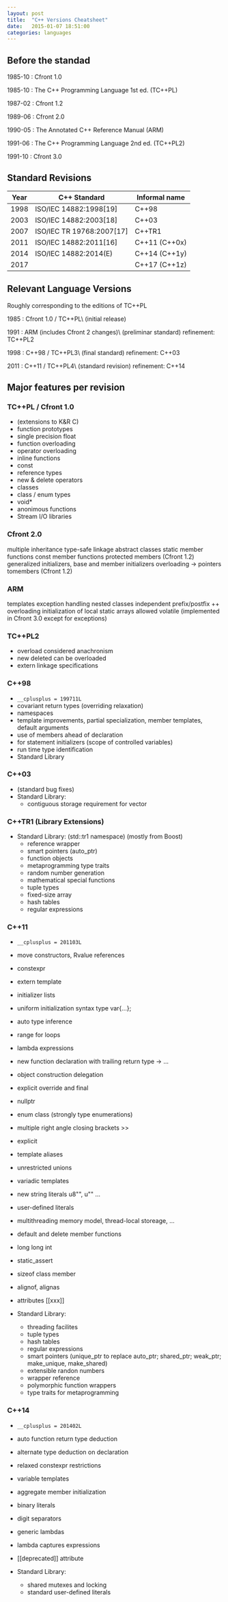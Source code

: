 ```yaml
---
layout: post
title:  "C++ Versions Cheatsheet"
date:   2015-01-07 18:51:00
categories: languages
---
```


## Before the standad

1985-10
: Cfront 1.0

1985-10
: The C++ Programming Language 1st ed. (TC++PL)

1987-02
: Cfront 1.2

1989-06
: Cfront 2.0

1990-05
: The Annotated C++ Reference Manual (ARM)

1991-06
: The C++ Programming Language 2nd ed. (TC++PL2)

1991-10
: Cfront 3.0

## Standard Revisions

| Year | C++ Standard              | Informal name    |
|------|---------------------------|------------------|
| 1998 | ISO/IEC 14882:1998[19]    | C++98            |
| 2003 | ISO/IEC 14882:2003[18]    | C++03            |
| 2007 | ISO/IEC TR 19768:2007[17] | C++TR1           |
| 2011 | ISO/IEC 14882:2011[16]    | C++11    (C++0x) |
| 2014 | ISO/IEC 14882:2014(E)     | C++14    (C++1y) |
| 2017 |                           | C++17    (C++1z) |

## Relevant Language Versions

Roughly corresponding to the editions of TC++PL

1985
: Cfront 1.0 / TC++PL\\
  (initial release)

1991
: ARM (includes Cfront 2 changes)\\
  (preliminar standard)   refinement: TC++PL2

1998
: C++98 / TC++PL3\\
  (final standard)        refinement: C++03

2011
: C++11 / TC++PL4\\
  (standard revision)     refinement: C++14


## Major features per revision

### TC++PL / Cfront 1.0

* (extensions to K&R C)
* function prototypes
* single precision float
* function overloading
* operator overloading
* inline functions
* const
* reference types
* new & delete operators
* classes
* class / enum types
* void*
* anonimous functions
* Stream I/O libraries


### Cfront 2.0

  multiple inheritance
  type-safe linkage
  abstract classes
  static member functions
  const member functions
  protected members (Cfront 1.2)
  generalized initializers, base and member initializers
  overloading ->
  pointers tomembers (Cfront 1.2)

### ARM

  templates
  exception handling
  nested classes
  independent prefix/postfix ++ overloading
  initialization of local static arrays allowed
  volatile
  (implemented in Cfront 3.0 except for exceptions)

### TC++PL2

* overload considered anachronism
* new deleted can be overloaded
* extern linkage specifications

### C++98

* `__cplusplus = 199711L`
* covariant return types (overriding relaxation)
* namespaces
* template improvements, partial specialization, member templates, default arguments
* use of members ahead of declaration
* for statement initializers (scope of controlled variables)
* run time type identification
* Standard Library

### C++03

* (standard bug fixes)
* Standard Library:
    - contiguous storage requirement for vector

### C++TR1 (Library Extensions)

* Standard Library: (std::tr1 namespace) (mostly from Boost)
  - reference wrapper
  - smart pointers (auto_ptr)
  - function objects
  - metaprogramming type traits
  - random number generation
  - mathematical special functions
  - tuple types
  - fixed-size array
  - hash tables
  - regular expressions

### C++11

* `__cplusplus = 201103L`
* move constructors, Rvalue references
* constexpr
* extern template
* initializer lists
* uniform initialization syntax type var{...};
* auto type inference
* range for loops
* lambda expressions
* new function declaration with trailing return type -> ...
* object construction delegation
* explicit override and final
* nullptr
* enum class (strongly type enumerations)
* multiple right angle closing brackets >>
* explicit
* template aliases
* unrestricted unions
* variadic templates
* new string literals u8"", u"" ...
* user-defined literals
* multithreading memory model, thread-local storeage, ...
* default and delete member functions
* long long int
* static_assert
* sizeof class member
* alignof, alignas
* attributes [[xxx]]

* Standard Library:
  - threading facilites
  - tuple types
  - hash tables
  - regular expressions
  - smart pointers (unique_ptr to replace auto_ptr; shared_ptr; weak_ptr; make_unique, make_shared)
  - extensible randon numbers
  - wrapper reference
  - polymorphic function wrappers  
  - type traits for metaprogramming

### C++14

* `__cplusplus = 201402L`
* auto function return type deduction
* alternate type deduction on declaration
* relaxed constexpr restrictions
* variable templates
* aggregate member initialization
* binary literals
* digit separators
* generic lambdas
* lambda captures expressions
* [[deprecated]] attribute

* Standard Library:
  - shared mutexes and locking
  - standard user-defined literals
